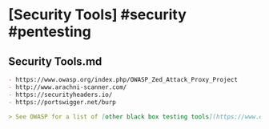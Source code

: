 # [Security Tools] #security #pentesting

## Security Tools.md

```markdown
- https://www.owasp.org/index.php/OWASP_Zed_Attack_Proxy_Project
- http://www.arachni-scanner.com/
- https://securityheaders.io/
- https://portswigger.net/burp

> See OWASP for a list of [other black box testing tools](https://www.owasp.org/index.php/Appendix_A:_Testing_Tools)
```

